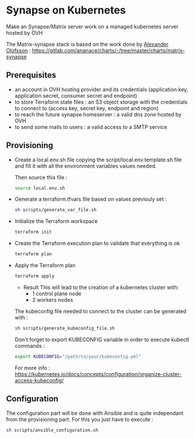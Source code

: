 # Synapse on Kubernetes
Make an Synapse/Matrix server work on a managed kubernetes server hosted by OVH

The Matrix-synapse stack is based on the work done by [Alexander Olofsson](https://gitlab.com/ananace) :
https://gitlab.com/ananace/charts/-/tree/master/charts/matrix-synapse

## Prerequisites

- an account in OVH hosting provider and its credentials
(application key, application secret, consumer secret and endpoint)
- to store Terraform state files : an S3 object storage with the credentials to connect to
(access key, secret key, endpoint and region)
- to reach the future synapse homeserver : a valid dns zone hosted by OVH
- to send some mails to users : a valid access to a SMTP service

## Provisioning
- Create a local.env.sh file copying the script/local.env.template.sh file
and fill it with all the environment variables values needed.

    Then source this file :
    ```bash
    source local.env.sh
    ```
- Generate a terraform.tfvars file based on values previouly set :
    ```bash
    sh scripts/generate_var_file.sh
    ```
- Initialize the Terraform workspace
    ```bash
    terraform init
    ```
- Create the Terraform execution plan to validate that everything is ok
    ```bash
    terraform plan
    ```
- Apply the Terraform plan
    ```bash
    terraform apply
    ```
  - Result
  This will lead to the creation of a kubernetes cluster with:
    - 1 control plane node
    - 2 workers nodes

  The kubeconfig file needed to connect to the cluster can be generated with :
  ```bash
  sh scripts/generate_kubeconfig_file.sh
  ```

  Don't forget to export KUBECONFIG variable in order to execute kubectl commands :
  ```bash
  export KUBECONFIG="/path/to/your/kubeconfig.yml"
  ```
  For more info : https://kubernetes.io/docs/concepts/configuration/organize-cluster-access-kubeconfig/

## Configuration
The configuration part will be done with Ansible and is quite independant
from the provisioning part.
For this you just have to execute :
```bash
sh scripts/ansible_configuration.sh
```